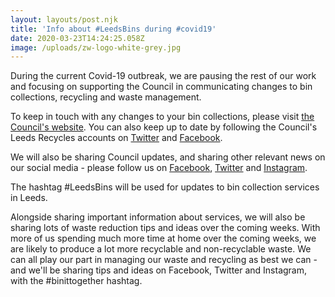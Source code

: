```yaml
---
layout: layouts/post.njk
title: 'Info about #LeedsBins during #covid19'
date: 2020-03-23T14:24:25.058Z
image: /uploads/zw-logo-white-grey.jpg
---
```

During the current Covid-19 outbreak, we are pausing the rest of our work and focusing on supporting the Council in communicating changes to bin collections, recycling and waste management.

To keep in touch with any changes to your bin collections, please visit [the Council's website](https://www.leeds.gov.uk/residents/bins-and-recycling).  You can also keep up to date by following the Council's Leeds Recycles accounts on [Twitter](https://twitter.com/leedsrecycles) and [Facebook](https://www.facebook.com/LeedsRecycles/).  

We will also be sharing Council updates, and sharing other relevant news on our social media - please follow us on [Facebook](https://www.facebook.com/zerowasteleeds/), [Twitter](https://twitter.com/zerowasteleeds) and [Instagram](https://www.instagram.com/zerowasteleeds/).  

The hashtag #LeedsBins will be used for updates to bin collection services in Leeds.

Alongside sharing important information about services, we will also be sharing lots of waste reduction tips and ideas over the coming weeks.  With more of us spending much more time at home over the coming weeks, we are likely to produce a lot more recyclable and non-recyclable waste.  We can all play our part in managing our waste and recycling as best we can - and we'll be sharing tips and ideas on Facebook, Twitter and Instagram, with the #binittogether hashtag.